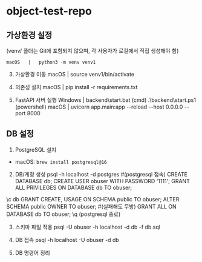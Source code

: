 # object-test-repo

## 가상환경 설정
(venv/ 폴더는 Git에 포함되지 않으며, 각 사용자가 로컬에서 직접 생성해야 함)


    macOS   |   python3 -m venv venv1

3. 가상환경 이동
    macOS   |   source venv1/bin/activate 

4. 의존성 설치
    macOS   |   pip install -r requirements.txt

5. FastAPI 서버 실행
    Windows |   backend\start.bat (cmd)
                .\backend\start.ps1 (powershell)
    macOS   |   uvicorn app.main:app --reload --host 0.0.0.0 --port 8000


## DB 설정

1. PostgreSQL 설치
- macOS: `brew install postgresql@16`

2. DB/계정 생성
psql -h localhost -d postgres   #(postgresql 접속)
CREATE DATABASE db;
CREATE USER obuser WITH PASSWORD '1111';
GRANT ALL PRIVILEGES ON DATABASE db TO obuser;

\c db
GRANT CREATE, USAGE ON SCHEMA public TO obuser;
ALTER SCHEMA public OWNER TO obuser;   #(실패해도 무방)
GRANT ALL ON DATABASE db TO obuser;
\q (postgresql 종료)

3. 스키마 파일 적용
psql -U obuser -h localhost -d db -f db.sql

4. DB 접속
psql -h localhost -U obuser -d db

5. DB 명령어 정리
